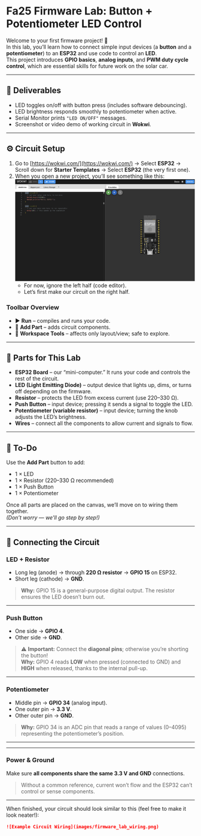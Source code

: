 # Fa25 Firmware Lab: Button + Potentiometer LED Control

Welcome to your first firmware project! 🎉  
In this lab, you’ll learn how to connect simple input devices (a **button** and a **potentiometer**) to an **ESP32** and use code to control an **LED**.  
This project introduces **GPIO basics**, **analog inputs**, and **PWM duty cycle control**, which are essential skills for future work on the solar car.

---

## 🧾 Deliverables
- LED toggles on/off with button press (includes software debouncing).  
- LED brightness responds smoothly to potentiometer when active.  
- Serial Monitor prints `"LED ON/OFF"` messages.  
- Screenshot or video demo of working circuit in **Wokwi**.  

---


## ⚙️ Circuit Setup

1. Go to [https://wokwi.com/](https://wokwi.com/) → Select **ESP32** → Scroll down for **Starter Templates** → Select **ESP32** (the very first one).
3. When you open a new project, you’ll see something like this:
![ESP32 Template Circuit](images/ESP%20template.png)
   - For now, ignore the left half (code editor).  
   - Let’s first make our circuit on the right half.  

### Toolbar Overview
- ▶️ **Run** – compiles and runs your code.  
- 🧩 **Add Part** – adds circuit components.  
- 🧱 **Workspace Tools** – affects only layout/view; safe to explore.  

---

## 🧰 Parts for This Lab

- **ESP32 Board** – our “mini-computer.” It runs your code and controls the rest of the circuit.  
- **LED (Light Emitting Diode)** – output device that lights up, dims, or turns off depending on the firmware.  
- **Resistor** – protects the LED from excess current (use 220–330 Ω).  
- **Push Button** – input device; pressing it sends a signal to toggle the LED.  
- **Potentiometer (variable resistor)** – input device; turning the knob adjusts the LED’s brightness.  
- **Wires** – connect all the components to allow current and signals to flow.

---

## 🧩 To-Do

Use the **Add Part** button to add:
- 1 × LED  
- 1 × Resistor (220–330 Ω recommended)  
- 1 × Push Button  
- 1 × Potentiometer  

Once all parts are placed on the canvas, we’ll move on to wiring them together.  
*(Don’t worry — we’ll go step by step!)*

---
## 🔗 Connecting the Circuit

### LED + Resistor
- Long leg (anode) → through **220 Ω resistor** → **GPIO 15** on ESP32.  
- Short leg (cathode) → **GND**.  

> **Why:** GPIO 15 is a general-purpose digital output. The resistor ensures the LED doesn’t burn out.

---
### Push Button
- One side → **GPIO 4**.  
- Other side → **GND**.  

> ⚠️ **Important:** Connect the **diagonal pins**; otherwise you’re shorting the button!  
> **Why:** GPIO 4 reads **LOW** when pressed (connected to GND) and **HIGH** when released, thanks to the internal pull-up.

---
### Potentiometer
- Middle pin → **GPIO 34** (analog input).  
- One outer pin → **3.3 V**.  
- Other outer pin → **GND**.  

> **Why:** GPIO 34 is an ADC pin that reads a range of values (0–4095) representing the potentiometer’s position.

---
---

### Power & Ground
Make sure **all components share the same 3.3 V and GND** connections.  

> Without a common reference, current won’t flow and the ESP32 can’t control or sense components.

---

When finished, your circuit should look similar to this (feel free to make it look neater!):  
```markdown
![Example Circuit Wiring](images/firmware_lab_wiring.png)

